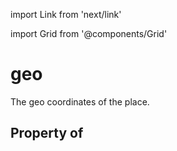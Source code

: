 import Link from 'next/link'
  
import Grid from '@components/Grid'

# geo

The geo coordinates of the place.

## Property of



